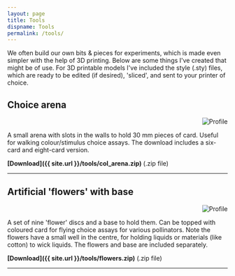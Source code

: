 ```yaml
---
layout: page
title: Tools
dispname: Tools
permalink: /tools/
---
```

We often build our own bits & pieces for experiments, which is made even simpler with the help of 3D printing. Below are some things I've created that might be of use. For 3D printable models I've included the style (.sty) files, which are ready to be edited (if desired), 'sliced', and sent to your printer of choice.

## Choice arena  

<p align="right">
<img src="{{ site.baseurl }}/tools/col_arena.png" title="Profile" class="profile">  
</p>

A small arena with slots in the walls to hold 30 mm pieces of card. Useful for walking colour/stimulus choice assays. The download includes a six-card and eight-card version.

**[Download]({{ site.url }}/tools/col_arena.zip)** (.zip file)

---

## Artificial 'flowers' with base

<p align="right">
<img src="{{ site.baseurl }}/tools/flowers.png" title="Profile" class="profile">  
</p>

A set of nine 'flower' discs and a base to hold them. Can be topped with coloured card for flying choice assays for various pollinators. Note the flowers have a small well in the centre, for holding liquids or materials (like cotton) to wick liquids. The flowers and base are included separately.

**[Download]({{ site.url }}/tools/flowers.zip)** (.zip file)

---